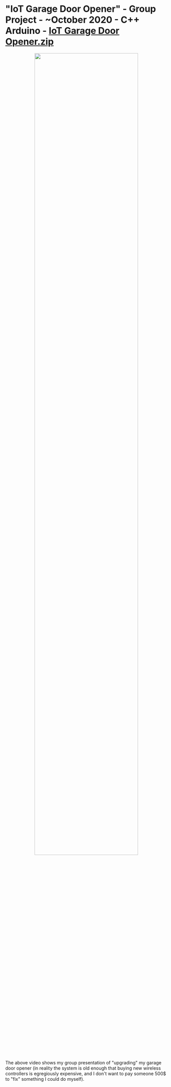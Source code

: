 # "IoT Garage Door Opener" - Group Project - ~October 2020 - C++ Arduino - [IoT Garage Door Opener.zip]()
<p align="center" width="100%">
    <a href="http://www.youtube.com/watch?v=XzvdZK8sECI">
        <img width="80%" src="http://img.youtube.com/vi/XzvdZK8sECI/0.jpg">
    </a>
</p>   
<p>
The above video shows my group presentation of "upgrading" my garage door opener (in reality the system is old enough that buying new wireless
controllers is egregiously expensive, and I don't want to pay someone 500$ to "fix" something I could do myself).
</p>